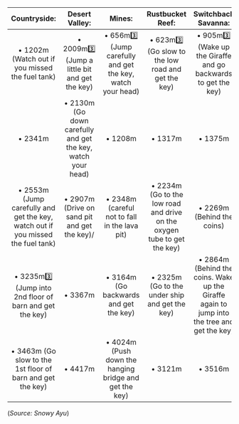 Countryside: | Desert Valley: | Mines: | Rustbucket Reef: | Switchback Savanna:
:--: | :--: | :--: | :--: | :--:
• 1202m (Watch out if you missed the fuel tank) | • 2009m3️⃣ (Jump a little bit and get the key) | • 656m3️⃣ (Jump carefully and get the key, watch your head) | • 623m3️⃣ (Go slow to the low road and get the key) | • 905m3️⃣ (Wake up the Giraffe and go backwards to get the key)
• 2341m | • 2130m (Go down carefully and get the key, watch your head) | • 1208m | • 1317m | • 1375m
• 2553m  (Jump carefully and get the key, watch out if you missed the fuel tank) | • 2907m (Drive on sand pit and get the key)/ | • 2348m (careful not to fall in the lava pit) | • 2234m  (Go to the low road and drive on the oxygen tube to get the key)  | • 2269m (Behind the coins)
• 3235m3️⃣ (Jump into 2nd floor of barn and get the key)  | • 3367m | • 3164m (Go backwards and get the key)  | • 2325m (Go to the under ship and get the key) | • 2864m (Behind the coins. Wake up the Giraffe again to jump into the tree and get the key)
• 3463m (Go slow to the 1st floor of barn and get the key) | • 4417m | • 4024m (Push down the hanging bridge and get the key) | • 3121m | • 3516m

(*Source: Snowy Ayu*)
